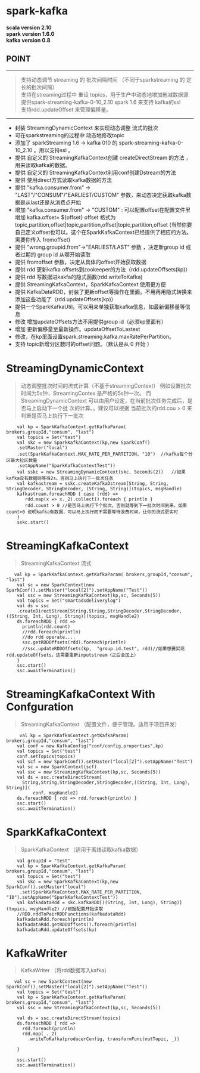 # spark-kafka

**scala version 2.10** <br/>
**spark version 1.6.0** <br/>
**kafka version 0.8** <br/>

## POINT
-------------------
> 支持动态调节 streaming 的 批次间隔时间 （不同于sparkstreaming 的 定长的批次间隔） <br/>
> 支持在streaming过程中 重设 topics，用于生产中动态地增加删减数据源 <br/>
> 提供spark-streaming-kafka-0-10_2.10 spark 1.6 来支持 kafka的ssl <br/>
> 支持rdd.updateOffset 来管理偏移量。 <br/>
-------------------

* 封装 StreamingDynamicContext 来实现动态调整 流式的批次
* 可在sparkstreaming的过程中 动态地修改topic 
* 添加了 sparkStreaming 1.6 -> kafka 010  的 spark-streaming-kafka-0-10_2.10 。用以支持ssl 。
* 提供 自定义的 StreamingKafkaContext创建 createDirectStream 的方法 ，用来读取kafka的数据。
* 提供 自定义的 StreamingKafkaContext利用conf创建Dstream的方法
* 提供 使用direct方式读取kafka数据的方法
* 提供  "kafka.consumer.from" -> "LAST"/"CONSUM"/"EARLIEST/CUSTOM" 参数，来动态决定获取kafka数据是从last还是从消费点开始
* 增加 "kafka.consumer.from" -> "CUSTOM" : 可以配置offset在配置文件里增加  kafka.offset= ${offset}
  offset 格式为  topic,partition,offset|topic,partition,offset|topic,partition,offset
  (当然你要自己定义offset也可以。这个在SparkKafkaContext已经提供了相应的方法。需要你传入 fromoffset)
* 提供 "wrong.groupid.from"->"EARLIEST/LAST" 参数 ，决定新group id 或者过期的 group id 从哪开始读取
* 提供 fromoffset 参数，决定从具体的offset开始获取数据
* 提供 rdd 更新kafka offsets到zookeeper的方法（rdd.updateOffsets(kp)）
* 提供 rdd 写数据进kakfa的隐式函数(rdd.writeToKafka)
* 提供 StreamingKafkaContext，SparkKafkaContext 使用更方便
* 提供 KafkaDataRDD，封装了更新offset等操作在里面。不用再用隐式转换来添加这些功能了（rdd.updateOffsets(kp)）
* 提供一个SparkKafkaUtil。可以用来单独获取kafka信息，如最新偏移量等信息
* 修改 增加updateOffsets方法不用提供group id（必须kp里面有）
* 增加 更新偏移量至最新操作。updataOffsetToLastest
* 修改，在kp里面设置spark.streaming.kafka.maxRatePerPartition。
* 支持 topic新增分区数时的offset问题。（默认是从 0 开始 ）

#  StreamingDynamicContext
> 动态调整批次时间的流式计算（不基于streamingContext）
> 例如设置批次时间为5s钟，StreamingContex 是严格的5s钟一次。 而StreamingDynamicContext 可以由用户设定，在当前批次任务完成后，是否马上启动下一个批  次的计算。。建议可以根据 当前批次的rdd.cou > 0 来判断是否马上执行下一批次
```
    val kp = SparkKafkaContext.getKafkaParam( brokers,groupId,"consum", "last")
    val topics = Set("test")
    val skc = new SparkKafkaContext(kp,new SparkConf()
    .setMaster("local")
    .set(SparkKafkaContext.MAX_RATE_PER_PARTITION, "10")  //kafka每个分区最大拉区数量
    .setAppName("SparkKafkaContextTest"))
    val sskc = new StreamingDynamicContext(skc, Seconds(2))   //如果 kafka没有数据则等待2s。否则马上执行下一批次任务
    val kafkastream = sskc.createKafkaDstream[String, String, StringDecoder, StringDecoder, (String, String)](topics, msgHandle)
    kafkastream.foreachRDD { case (rdd) =>
       rdd.map(x => x._2).collect().foreach { println }
       rdd.count > 0 //是否马上执行下个批次。否则就等到下一批次时间到来，如果 count>0 说明kafka有数据，可以马上执行而不需要等待浪费时间，让你的流式更实时
    }
    sskc.start()
```
  
#  StreamingKafkaContext
> StreamingKafkaContext 流式 
```
   val kp = SparkKafkaContext.getKafkaParam( brokers,groupId,"consum", "last")
    val sc = new SparkContext(new SparkConf().setMaster("local[2]").setAppName("Test"))
    val ssc = new StreamingKafkaContext(kp,sc, Seconds(5))
    val topics = Set("smartadsdeliverylog")
    val ds = ssc
    .createDirectStream[String,String,StringDecoder,StringDecoder,((String, Int, Long), String)](topics, msgHandle2)
    ds.foreachRDD { rdd =>
      println(rdd.count)
      //rdd.foreach(println)
      //do rdd operate....
      ssc.getRDDOffsets(rdd).foreach(println)
      //ssc.updateRDDOffsets(kp,  "group.id.test", rdd)//如果想要实现 rdd.updateOffsets。这需要重新inputstream（之后会加上）
    }
    ssc.start()
    ssc.awaitTermination()
```
#  StreamingKafkaContext With Confguration
> StreamingKafkaContext （配置文件，便于管理。适用于项目开发）
```
     val kp = SparkKafkaContext.getKafkaParam( brokers,groupId,"consum", "last")
    val conf = new KafkaConfig("conf/config.properties",kp)
    val topics = Set("test")
    conf.setTopics(topics)
    val scf = new SparkConf().setMaster("local[2]").setAppName("Test")
    val sc = new SparkContext(scf)
    val ssc = new StreamingKafkaContext(kp,sc, Seconds(5))
    val ds = ssc.createDirectStream[
      String,String,StringDecoder,StringDecoder,((String, Int, Long), String)](
          conf, msgHandle2)
    ds.foreachRDD { rdd => rdd.foreach(println) }
    ssc.start()
    ssc.awaitTermination()

```
#  SparkKafkaContext 
> SparkKafkaContext （适用于离线读取kafka数据）
```
    val groupId = "test"
    val kp = SparkKafkaContext.getKafkaParam( brokers,groupId,"consum", "last")
    val topics = Set("test")
    val skc = new SparkKafkaContext(kp,new SparkConf().setMaster("local")
     .set(SparkKafkaContext.MAX_RATE_PER_PARTITION, "10").setAppName("SparkKafkaContextTest"))
    val kafkadataRdd = skc.kafkaRDD[((String, Int, Long), String)](topics, msgHandle2) //根据配置开始读取
    //RDD.rddToPairRDDFunctions(kafkadataRdd)
    kafkadataRdd.foreach(println)
    kafkadataRdd.getRDDOffsets().foreach(println)
    kafkadataRdd.updateOffsets(kp)
```
#  KafkaWriter 
> KafkaWriter （将rdd数据写入kafka）
```
   val sc = new SparkContext(new SparkConf().setMaster("local[2]").setAppName("Test"))
    val topics = Set("test")
    val kp = SparkKafkaContext.getKafkaParam( brokers,groupId,"consum", "last")
    val ssc = new StreamingKafkaContext(kp,sc, Seconds(5))
    
    val ds = ssc.createDirectStream(topics)
    ds.foreachRDD { rdd =>
      rdd.foreach(println)
      rdd.map(_._2)
        .writeToKafka(producerConfig, transformFunc(outTopic, _))
     
    }

    ssc.start()
    ssc.awaitTermination()
    
```
